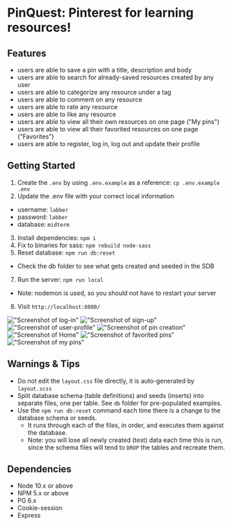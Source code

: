 PinQuest: Pinterest for learning resources!
=========

## Features

* users are able to save a pin with a title, description and body
* users are able to search for already-saved resources created by any user
* users are able to categorize any resource under a tag
* users are able to comment on any resource
* users are able to rate any resource
* users are able to like any resource
* users are able to view all their own resources on one page ("My pins")
* users are able to view all their favorited resources on one page ("Favorites")
* users are able to register, log in, log out and update their profile


## Getting Started

1. Create the `.env` by using `.env.example` as a reference: `cp .env.example .env`
2. Update the .env file with your correct local information 
  - username: `labber` 
  - password: `labber` 
  - database: `midterm`
3. Install dependencies: `npm i`
4. Fix to binaries for sass: `npm rebuild node-sass`
5. Reset database: `npm run db:reset`
  - Check the db folder to see what gets created and seeded in the SDB
7. Run the server: `npm run local`
  - Note: nodemon is used, so you should not have to restart your server
8. Visit `http://localhost:8080/`


!["Screenshot of log-in"](https://github.com/mrfinesse47/resource-wall/blob/master/public/images/login.png)
!["Screenshot of sign-up"](https://github.com/mrfinesse47/resource-wall/blob/master/public/images/sign%20up.png)
!["Screenshot of user-profile"](https://github.com/mrfinesse47/resource-wall/blob/master/public/images/user%20Profile.png)
!["Screenshot of pin creation"](https://github.com/mrfinesse47/resource-wall/blob/master/public/images/create%20pin.png)
!["Screenshot of Home"](https://github.com/mrfinesse47/resource-wall/blob/master/public/images/All%20pins.png)
!["Screenshot of favorited pins"](https://github.com/mrfinesse47/resource-wall/blob/master/public/images/favorited.png)
!["Screenshot of my pins"](https://github.com/mrfinesse47/resource-wall/blob/master/public/images/m%20pins.png)


## Warnings & Tips

- Do not edit the `layout.css` file directly, it is auto-generated by `layout.scss`
- Split database schema (table definitions) and seeds (inserts) into separate files, one per table. See `db` folder for pre-populated examples. 
- Use the `npm run db:reset` command each time there is a change to the database schema or seeds. 
  - It runs through each of the files, in order, and executes them against the database. 
  - Note: you will lose all newly created (test) data each time this is run, since the schema files will tend to `DROP` the tables and recreate them.

## Dependencies

- Node 10.x or above
- NPM 5.x or above
- PG 6.x
- Cookie-session
- Express
